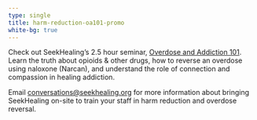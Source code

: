 ```yaml
---
type: single
title: harm-reduction-oa101-promo
white-bg: true
---
```


Check out SeekHealing’s 2.5 hour seminar, [Overdose and Addiction 101](/oa101/). Learn the truth about opioids & other drugs, how to reverse an overdose using naloxone (Narcan), and understand the role of connection and compassion in healing addiction.

Email [conversations@seekhealing.org](mailto:conversations@seekhealing.org) for more information about bringing SeekHealing on-site to train your staff in harm reduction and overdose reversal.
